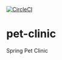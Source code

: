 [![CircleCI](https://circleci.com/gh/Qkiz288/pet-clinic.svg?style=svg)](https://circleci.com/gh/Qkiz288/pet-clinic)

# pet-clinic
Spring Pet Clinic
